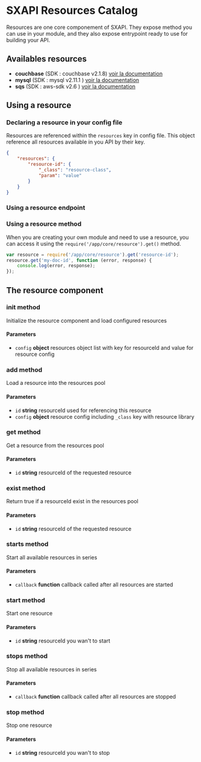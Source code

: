 # SXAPI Resources Catalog

Resources are one core componement of SXAPI. They expose method you can use in your module, and they also expose entrypoint ready to use for building your API.

## Availables resources

- **couchbase** (SDK : couchbase v2.1.8) [voir la documentation](couchbase.md)
- **mysql** (SDK : mysql v2.11.1 ) [voir la documentation](mysql.md)
- **sqs** (SDK : aws-sdk v2.6 ) [voir la documentation](sqs.md)

## Using a resource

### Declaring a resource in your config file

Resources are referenced within the ```resources``` key in config file. This object reference all resources available in you API by their key.

```json
{
    "resources": {
        "resource-id": {
            "_class": "resource-class",
            "param": "value"
        }
    }
}
```


### Using a resource endpoint


### Using a resource method

When you are creating your own module and need to use a resource, you can access it using the ```require('/app/core/resource').get()``` method. 

```javascript
var resource = require('/app/core/resource').get('resource-id');
resource.get('my-doc-id', function (error, response) {
    console.log(error, response);
});
```



## The resource component

### init method

Initialize the resource component and load configured resources

#### **Parameters**

-   `config` **object** resources object list with key for resourceId and value for resource config

### add method

Load a resource into the resources pool

#### **Parameters**

-   `id` **string** resourceId used for referencing this resource
-   `config` **object** resource config including ```_class``` key with resource library

### get method

Get a resource from the resources pool

#### **Parameters**

-   `id` **string** resourceId of the requested resource

### exist method

Return true if a resourceId exist in the resources pool

#### **Parameters**

-   `id` **string** resourceId of the requested resource

### starts method

Start all available resources in series

#### **Parameters**

-   `callback` **function** callback called after all resources are started

### start method

Start one resource

#### **Parameters**

-   `id` **string** resourceId you wan't to start

### stops method

Stop all available resources in series

#### **Parameters**

-   `callback` **function** callback called after all resources are stopped

### stop method

Stop one resource

#### **Parameters**

-   `id` **string** resourceId you wan't to stop
